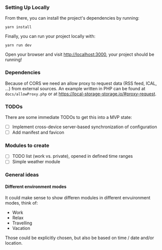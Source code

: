 ### Setting Up Locally

From there, you can install the project's dependencies by running:

```shell
yarn install
```

Finally, you can run your project locally with:

```shell
yarn run dev
```

Open your browser and visit <http://localhost:3000>, your project should be running!

### Dependencies

Because of CORS we need an allow proxy to request data (RSS feed, ICAL, …) from
external sources. An example written in PHP can be found at
`docs/allowProxy.php` or at https://local-storage-storage.io/#proxy-request.

### TODOs

There are some immediate TODOs to get this into a MVP state:

- [ ] Implement cross-device server-based synchronization of configuration
- [ ] Add manifest and favicon

### Modules to create

- [ ] TODO list (work vs. private), opened in defined time ranges
- [ ] Simple weather module

### General ideas

#### Different environment modes

It could make sense to show differen modules in different envuironment modes,
think of:

- Work
- Relax
- Travelling
- Vacation

Those could be explicitly chosen, but also be based on time / date and/or
location.
